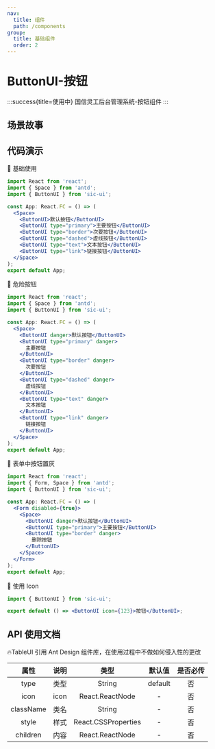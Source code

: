 ```yaml
---
nav:
  title: 组件
  path: /components
group:
  title: 基础组件
  order: 2
---
```


# ButtonUI-按钮

:::success{title=使用中}
国信灵工后台管理系统-按钮组件
:::

## 场景故事

## 代码演示

💎 基础使用

```jsx
import React from 'react';
import { Space } from 'antd';
import { ButtonUI } from 'sic-ui';

const App: React.FC = () => (
  <Space>
    <ButtonUI>默认按钮</ButtonUI>
    <ButtonUI type="primary">主要按钮</ButtonUI>
    <ButtonUI type="border">次要按钮</ButtonUI>
    <ButtonUI type="dashed">虚线按钮</ButtonUI>
    <ButtonUI type="text">文本按钮</ButtonUI>
    <ButtonUI type="link">链接按钮</ButtonUI>
  </Space>
);
export default App;
```

💎 危险按钮

```jsx
import React from 'react';
import { Space } from 'antd';
import { ButtonUI } from 'sic-ui';

const App: React.FC = () => (
  <Space>
    <ButtonUI danger>默认按钮</ButtonUI>
    <ButtonUI type="primary" danger>
      主要按钮
    </ButtonUI>
    <ButtonUI type="border" danger>
      次要按钮
    </ButtonUI>
    <ButtonUI type="dashed" danger>
      虚线按钮
    </ButtonUI>
    <ButtonUI type="text" danger>
      文本按钮
    </ButtonUI>
    <ButtonUI type="link" danger>
      链接按钮
    </ButtonUI>
  </Space>
);
export default App;
```

💎 表单中按钮置灰

```jsx
import React from 'react';
import { Form, Space } from 'antd';
import { ButtonUI } from 'sic-ui';

const App: React.FC = () => (
  <Form disabled={true}>
    <Space>
      <ButtonUI danger>默认按钮</ButtonUI>
      <ButtonUI type="primary">主要按钮</ButtonUI>
      <ButtonUI type="border" danger>
        删除按钮
      </ButtonUI>
    </Space>
  </Form>
);
export default App;
```

💎 使用 Icon

```jsx
import { ButtonUI } from 'sic-ui';

export default () => <ButtonUI icon={123}>按钮</ButtonUI>;
```

## API 使用文档

🔥TableUI 引用 Ant Design 组件库，在使用过程中不做如何侵入性的更改

<font size=1>

|   属性    | 说明 |        类型         | 默认值  | 是否必传 |
| :-------: | ---- | :-----------------: | :-----: | :------: |
|   type    | 类型 |       String        | default |    否    |
|   icon    | icon |   React.ReactNode   |    -    |    否    |
| className | 类名 |       String        |    -    |    否    |
|   style   | 样式 | React.CSSProperties |    -    |    否    |
| children  | 内容 |   React.ReactNode   |    -    |    否    |

</font>
